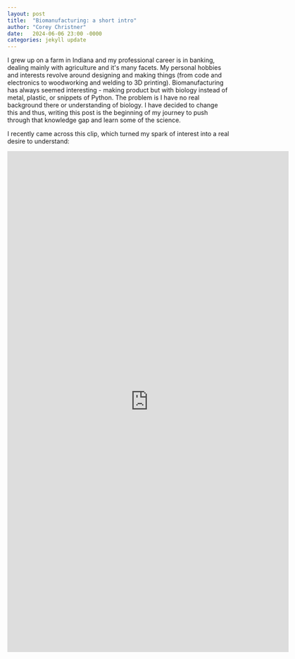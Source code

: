 ```yaml
---
layout: post
title:  "Biomanufacturing: a short intro"
author: "Corey Christner"
date:   2024-06-06 23:00 -0000
categories: jekyll update
---
```


I grew up on a farm in Indiana and my professional career is in banking, dealing mainly with agriculture and it's many facets. My personal hobbies and interests revolve around designing and making things (from code and electronics to woodworking and welding to 3D printing). Biomanufacturing has always seemed interesting - making product but with biology instead of metal, plastic, or snippets of Python. The problem is I have no real background there or understanding of biology. I have decided to change this and thus, writing this post is the beginning of my journey to push through that knowledge gap and learn some of the science. 

I recently came across this clip, which turned my spark of interest into a real desire to understand:
<iframe width="639" height="1136" src="https://www.youtube.com/embed/AbfC-9OdXoU" title="The State of Biomanufacturing Today 👨‍🔬💰" frameborder="0" allow="accelerometer; autoplay; clipboard-write; encrypted-media; gyroscope; picture-in-picture; web-share" referrerpolicy="strict-origin-when-cross-origin" allowfullscreen></iframe>